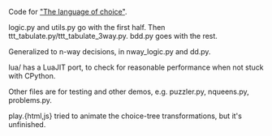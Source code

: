 Code for ["The language of choice"](https://codewords.recurse.com/issues/four/the-language-of-choice).

logic.py and utils.py go with the first half. Then
ttt_tabulate.py/ttt_tabulate_3way.py. bdd.py goes with the rest.

Generalized to n-way decisions, in nway_logic.py and dd.py.

lua/ has a LuaJIT port, to check for reasonable performance when not
stuck with CPython.

Other files are for testing and other demos, e.g. puzzler.py,
nqueens.py, problems.py.

play.{html,js} tried to animate the choice-tree transformations, but
it's unfinished.
